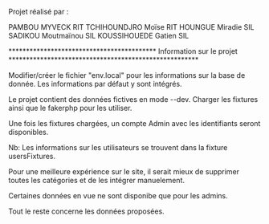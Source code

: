 Projet réalisé par :

PAMBOU MYVECK RIT 
TCHIHOUNDJRO Moïse RIT 
HOUNGUE Miradie SIL 
SADIKOU Moutmaïnou SIL 
KOUSSIHOUEDE Gatien SIL 

****************************************** Information sur le projet ******************************************************

Modifier/créer le fichier "env.local" pour les informations sur la base de donnée. Les informations par défaut y sont intégrés.

Le projet contient des données fictives en mode --dev. Charger les fixtures ainsi que le fakerphp pour les utiliser.

Une fois les fixtures chargées, un compte Admin avec les identifiants seront disponibles.

Nb: Les informations sur les utilisateurs se trouvent dans la fixture usersFixtures.

Pour une meilleure expérience sur le site, il serait mieux de supprimer toutes les catégories et de les intégrer manuelement.

Certaines données en vue ne sont disponibe que pour les admins.

Tout le reste concerne les données proposées.

